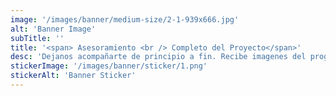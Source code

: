 ```yaml
---
image: '/images/banner/medium-size/2-1-939x666.jpg'
alt: 'Banner Image'
subTitle: ''
title: '<span> Asesoramiento <br /> Completo del Proyecto</span>'
desc: 'Dejanos acompañarte de principio a fin. Recibe imagenes del progreso en tiempo real.'
stickerImage: '/images/banner/sticker/1.png'
stickerAlt: 'Banner Sticker'
---
```

